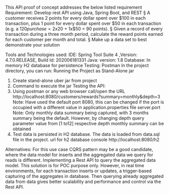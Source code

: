 This API proof of concept addresses the below listed requirement
Requirement: Develop rest API using Java, Spring Boot, and REST
§  A customer receives 2 points for every dollar spent over $100 in each transaction, plus 1 point for every dollar spent over $50 in each transaction
(e.g. a $120 purchase = 2x$20 + 1x$50 = 90 points).
§  Given a record of every transaction during a three month period, calculate the reward points earned for each customer per month and total.
§  Make up a data set to best demonstrate your solution

Tools and Technologies used: 
IDE:  Spring Tool Suite 4 ,Version: 4.7.0.RELEASE, Build Id: 202006181331
Java:   version:  1.8 
Database: In memory H2 database for persistence
Testing: Postman
In the project directory, you can run:
Running the Project as Stand-Alone jar

1.	Create stand-alone uber jar from project
2.	Command to execute the jar
Testing the API:
1.	Using postman or any web browser call/open the URL http://localhost:8080/customers/rewards?summary=monthly&depth=3
Note: Have used the default port 8080, this can be changed if the port is occupied with a different value in application.properties file server.port
Note: Only monthly data summary being captured, with 3 months summary being the default. However, by changing depth query parameter value from [1 to12] respective depth monthly summary can be obtained
2.	Test data is persisted in H2 database. The data is loaded from data.sql file in the project. url for h2 database console http://localhost:8080/h2

Alternatives:
For this use case CQRS pattern may be a good candidate, where the data model for inserts and the aggregated data we query for reads is different. Implementing a Rest API to query the aggregated data model. 
This solution is for POC purpose only. However, in real time environments, for each transaction inserts or updates, a trigger-based capturing of the aggregates in database.
Then querying already aggregated data from data gives better scalability and performance and control via the Rest API. 
